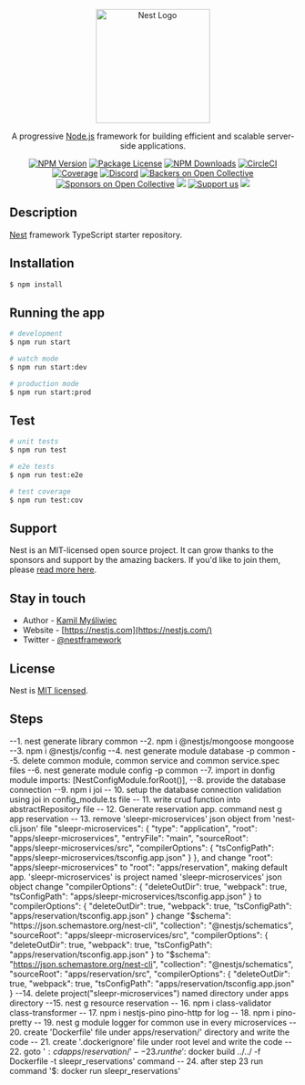 <p align="center">
  <a href="http://nestjs.com/" target="blank"><img src="https://nestjs.com/img/logo-small.svg" width="200" alt="Nest Logo" /></a>
</p>

[circleci-image]: https://img.shields.io/circleci/build/github/nestjs/nest/master?token=abc123def456
[circleci-url]: https://circleci.com/gh/nestjs/nest

  <p align="center">A progressive <a href="http://nodejs.org" target="_blank">Node.js</a> framework for building efficient and scalable server-side applications.</p>
    <p align="center">
<a href="https://www.npmjs.com/~nestjscore" target="_blank"><img src="https://img.shields.io/npm/v/@nestjs/core.svg" alt="NPM Version" /></a>
<a href="https://www.npmjs.com/~nestjscore" target="_blank"><img src="https://img.shields.io/npm/l/@nestjs/core.svg" alt="Package License" /></a>
<a href="https://www.npmjs.com/~nestjscore" target="_blank"><img src="https://img.shields.io/npm/dm/@nestjs/common.svg" alt="NPM Downloads" /></a>
<a href="https://circleci.com/gh/nestjs/nest" target="_blank"><img src="https://img.shields.io/circleci/build/github/nestjs/nest/master" alt="CircleCI" /></a>
<a href="https://coveralls.io/github/nestjs/nest?branch=master" target="_blank"><img src="https://coveralls.io/repos/github/nestjs/nest/badge.svg?branch=master#9" alt="Coverage" /></a>
<a href="https://discord.gg/G7Qnnhy" target="_blank"><img src="https://img.shields.io/badge/discord-online-brightgreen.svg" alt="Discord"/></a>
<a href="https://opencollective.com/nest#backer" target="_blank"><img src="https://opencollective.com/nest/backers/badge.svg" alt="Backers on Open Collective" /></a>
<a href="https://opencollective.com/nest#sponsor" target="_blank"><img src="https://opencollective.com/nest/sponsors/badge.svg" alt="Sponsors on Open Collective" /></a>
  <a href="https://paypal.me/kamilmysliwiec" target="_blank"><img src="https://img.shields.io/badge/Donate-PayPal-ff3f59.svg"/></a>
    <a href="https://opencollective.com/nest#sponsor"  target="_blank"><img src="https://img.shields.io/badge/Support%20us-Open%20Collective-41B883.svg" alt="Support us"></a>
  <a href="https://twitter.com/nestframework" target="_blank"><img src="https://img.shields.io/twitter/follow/nestframework.svg?style=social&label=Follow"></a>
</p>
  <!--[![Backers on Open Collective](https://opencollective.com/nest/backers/badge.svg)](https://opencollective.com/nest#backer)
  [![Sponsors on Open Collective](https://opencollective.com/nest/sponsors/badge.svg)](https://opencollective.com/nest#sponsor)-->

## Description

[Nest](https://github.com/nestjs/nest) framework TypeScript starter repository.

## Installation

```bash
$ npm install
```

## Running the app

```bash
# development
$ npm run start

# watch mode
$ npm run start:dev

# production mode
$ npm run start:prod
```

## Test

```bash
# unit tests
$ npm run test

# e2e tests
$ npm run test:e2e

# test coverage
$ npm run test:cov
```

## Support

Nest is an MIT-licensed open source project. It can grow thanks to the sponsors and support by the amazing backers. If you'd like to join them, please [read more here](https://docs.nestjs.com/support).

## Stay in touch

- Author - [Kamil Myśliwiec](https://kamilmysliwiec.com)
- Website - [https://nestjs.com](https://nestjs.com/)
- Twitter - [@nestframework](https://twitter.com/nestframework)

## License

Nest is [MIT licensed](LICENSE).

## Steps
  --1. nest generate library common
  --2. npm i @nestjs/mongoose mongoose
  --3. npm i @nestjs/config
  --4. nest generate module database -p common
  --5. delete common module, common service and common service.spec files
  --6. nest generate module config -p common
  --7. import in donfig module imports: [NestConfigModule.forRoot()],
  --8. provide the database connection 
  --9. npm i joi
  -- 10. setup the database connection validation using joi in config_module.ts file
  -- 11. write crud function into abstractRepository file
  -- 12. Generate reservation app. command nest g app reservation
  -- 13. remove 'sleepr-microservices' json object from 'nest-cli.json' file
      "sleepr-microservices": {
        "type": "application",
        "root": "apps/sleepr-microservices",
        "entryFile": "main",
        "sourceRoot": "apps/sleepr-microservices/src",
        "compilerOptions": {
          "tsConfigPath": "apps/sleepr-microservices/tsconfig.app.json"
        }
    },
    and change "root": "apps/sleepr-microservices" to "root": "apps/reservation", making default app. 'sleepr-microservices' is project named 'sleepr-microservices' json object
    change "compilerOptions": {
      "deleteOutDir": true,
      "webpack": true,
      "tsConfigPath": "apps/sleepr-microservices/tsconfig.app.json"
    }
    to 
    "compilerOptions": {
      "deleteOutDir": true,
      "webpack": true,
      "tsConfigPath": "apps/reservation/tsconfig.app.json"
    }
    change 
    "$schema": "https://json.schemastore.org/nest-cli",
    "collection": "@nestjs/schematics",
    "sourceRoot": "apps/sleepr-microservices/src",
    "compilerOptions": {
      "deleteOutDir": true,
      "webpack": true,
      "tsConfigPath": "apps/reservation/tsconfig.app.json"
    }
  to 
  "$schema": "https://json.schemastore.org/nest-cli",
    "collection": "@nestjs/schematics",
    "sourceRoot": "apps/reservation/src",
    "compilerOptions": {
      "deleteOutDir": true,
      "webpack": true,
      "tsConfigPath": "apps/reservation/tsconfig.app.json"
    }
--14. delete project("sleepr-microservices") named directory under apps directory
--15. nest g resource reservation
-- 16. npm i class-validator class-transformer
-- 17. npm i nestjs-pino pino-http for log
-- 18. npm i pino-pretty
-- 19. nest g module logger for common use in every microservices
-- 20. create 'Dockerfile' file under apps/reservation/' directory and write the code
-- 21. create '.dockerignore' file under root level and write the code
-- 22. goto '$: cd apps/reservation/'
-- 23. run the '$: docker build ../../ -f Dockerfile -t sleepr_reservations' command
-- 24. after step 23 run command '$: docker run sleepr_reservations'
